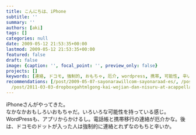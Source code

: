 ```yaml
---
title: こんにちは、iPhone
subtitle: ''
summary: ''
authors: [aki]
tags: []
categories: null
date: 2009-05-12 21:53:35+00:00
lastmod: 2009-05-12 21:53:35+00:00
featured: false
draft: false
image: {caption: '', focal_point: '', preview_only: false}
projects: []
keywords: [連絡, ドコモ, 強制的, おもちゃ, 厄介, wordpress, 携帯, 可能性, 辛い, 移行]
recommendations: [/post/2009-05-07-sayonarawillcom-sayonaraad-es/, /post/2015-11-02-amazon-fire-tv-stickwomai-tutaraapple-tv-plus-chromecast-tiyotutoninatuta/,
  /post/2011-03-03-dropboxgahtmlgong-kai-wojian-dan-nisuru-at-acappella-eventguan-lian-matomesaitozuo-cheng-sitemita/]
---
```

iPhoneさんがやってきた。  
なかなかおもしろいおもちゃだ。いろいろな可能性を持っている感じ。  
WordPressも、アプリからかけるし。電話帳と携帯移行の連絡が厄介かな。後は、ドコモのドットが入った人は強制的に連絡とれずなのもちと辛いか。


